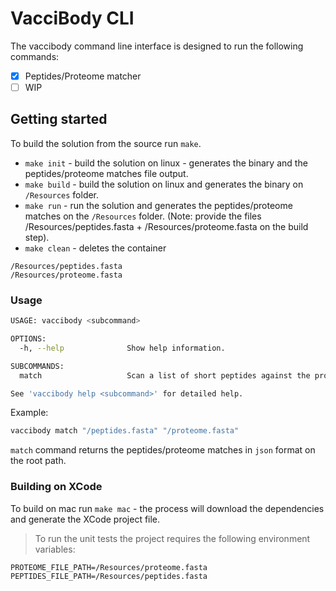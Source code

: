# VacciBody CLI

The vaccibody command line interface is designed to run the following commands:
- [x] Peptides/Proteome matcher
- [ ] WIP

## Getting started

To build the solution from the source run `make`.
- `make init` - build the solution on linux - generates the binary and the peptides/proteome matches file output.
- `make build` - build the solution on linux and generates the binary on `/Resources` folder.
- `make run` - run the solution and generates the peptides/proteome matches on the `/Resources` folder. (Note: provide the files /Resources/peptides.fasta + /Resources/proteome.fasta on the build step).
- `make clean` - deletes the container
```
/Resources/peptides.fasta
/Resources/proteome.fasta
```

### Usage
```sh
USAGE: vaccibody <subcommand>

OPTIONS:
  -h, --help              Show help information.

SUBCOMMANDS:
  match                   Scan a list of short peptides against the proteome and returns the matches

See 'vaccibody help <subcommand>' for detailed help.
```

Example:
```sh
vaccibody match "/peptides.fasta" "/proteome.fasta"
```

`match` command returns the peptides/proteome matches in `json` format on the root path.

### Building on XCode
To build on mac run `make mac` - the process will download the dependencies and generate the XCode project file.

> To run the unit tests the project requires the following environment variables:

```
PROTEOME_FILE_PATH=/Resources/proteome.fasta
PEPTIDES_FILE_PATH=/Resources/peptides.fasta
```
